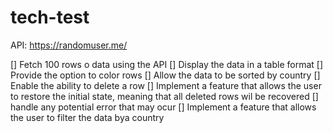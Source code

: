 # tech-test

API: https://randomuser.me/

[] Fetch 100 rows o data using the API
[] Display the data in a table format
[] Provide the option to color rows
[] Allow the data to be sorted by country
[] Enable the ability to delete a row
[] Implement a feature that allows the user to restore the initial state, meaning that all deleted rows wil be recovered
[] handle any potential error that may ocur
[] Implement a feature that allows the user to filter the data bya country